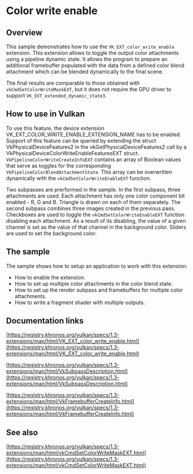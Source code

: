 <!--
- Copyright (c) 2023, Mobica Limited
-
- SPDX-License-Identifier: Apache-2.0
-
- Licensed under the Apache License, Version 2.0 the "License";
- you may not use this file except in compliance with the License.
- You may obtain a copy of the License at
-
-     http://www.apache.org/licenses/LICENSE-2.0
-
- Unless required by applicable law or agreed to in writing, software
- distributed under the License is distributed on an "AS IS" BASIS,
- WITHOUT WARRANTIES OR CONDITIONS OF ANY KIND, either express or implied.
- See the License for the specific language governing permissions and
- limitations under the License.
-
-->

# Color write enable
## Overview
This sample demonstrates how to use the `VK_EXT_color_write_enable` extension. This extension allows to toggle the output color attachments using a pipeline dynamic state. It allows the program to prepare an additional framebuffer populated with the data from a defined color blend attachment which can be blended dynamically to the final scene.

The final results are comparable to those obtained with `vkCmdSetColorWriteMaskEXT`, but it does not require the GPU driver to support `VK_EXT_extended_dynamic_state3`.

## How to use in Vulkan
To use this feature, the device extension VK_EXT_COLOR_WRITE_ENABLE_EXTENSION_NAME has to be enabled.
Support of this feature can be queried by extending the struct VkPhysicalDeviceFeatures2 in the vkGetPhysicalDeviceFeatures2 call by a VkPhysicalDeviceColorWriteEnableFeaturesEXT struct.
`VkPipelineColorWriteCreateInfoEXT` contains an array of Boolean values that serve as toggles for the corresponding `VkPipelineColorBlendAttachmentState`. This array can be overwritten dynamically with the `vkCmdSetColorWriteEnableEXT` function. 

Two subpasses are prerformed in the sample. In the first subpass, three attachments are used. Each attachment has only one color component bit enabled - R, G and B. Triangle is drawn on each of them separately.
The second subpass combines three images created in the previous pass. Checkboxes are used to toggle the `vkCmdSetColorWriteEnableEXT` function disabling each attachment. As a result of its disabling, the value of a given channel is set as the value of that channel in the background color. Sliders are used to set the background color.

## The sample
The sample shows how to setup an application to work with this extension:
- How to enable the extension.
- How to set up multiple color attachments in the color blend state.
- How to set up the render subpass and framebuffers for multiple color attachments.
- How to write a fragment shader with multiple outputs.



## Documentation links
[https://registry.khronos.org/vulkan/specs/1.3-extensions/man/html/VK_EXT_color_write_enable.html](https://registry.khronos.org/vulkan/specs/1.3-extensions/man/html/VK_EXT_color_write_enable.html)

[https://registry.khronos.org/vulkan/specs/1.3-extensions/man/html/VkSubpassDescription.html](https://registry.khronos.org/vulkan/specs/1.3-extensions/man/html/VkSubpassDescription.html)

[https://registry.khronos.org/vulkan/specs/1.3-extensions/man/html/VkFramebufferCreateInfo.html](https://registry.khronos.org/vulkan/specs/1.3-extensions/man/html/VkFramebufferCreateInfo.html)

## See also
[https://registry.khronos.org/vulkan/specs/1.3-extensions/man/html/vkCmdSetColorWriteMaskEXT.html](https://registry.khronos.org/vulkan/specs/1.3-extensions/man/html/vkCmdSetColorWriteMaskEXT.html)

